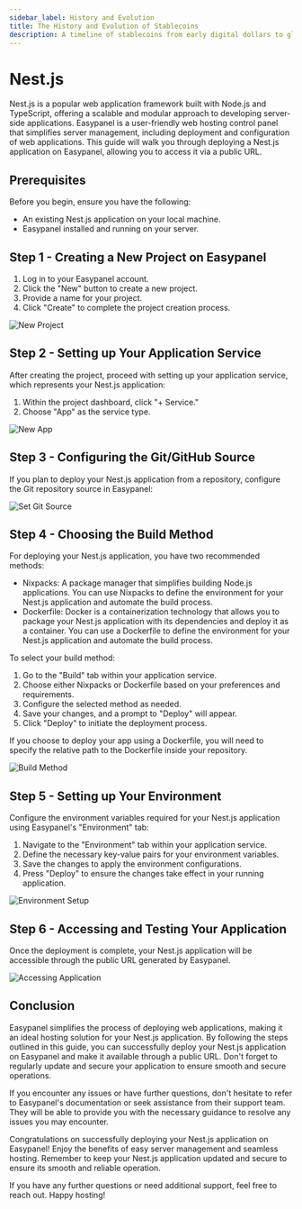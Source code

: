 ```yaml
---
sidebar_label: History and Evolution
title: The History and Evolution of Stablecoins
description: A timeline of stablecoins from early digital dollars to global financial instruments.
---
```


# Nest.js

Nest.js is a popular web application framework built with Node.js and TypeScript, offering a scalable and modular approach to developing server-side applications. Easypanel is a user-friendly web hosting control panel that simplifies server management, including deployment and configuration of web applications. This guide will walk you through deploying a Nest.js application on Easypanel, allowing you to access it via a public URL.

## Prerequisites

Before you begin, ensure you have the following:

- An existing Nest.js application on your local machine.
- Easypanel installed and running on your server.

## Step 1 - Creating a New Project on Easypanel

1. Log in to your Easypanel account.
2. Click the "New" button to create a new project.
3. Provide a name for your project.
4. Click "Create" to complete the project creation process.

![New Project](./new-project.png)

## Step 2 - Setting up Your Application Service

After creating the project, proceed with setting up your application service, which represents your Nest.js application:

1. Within the project dashboard, click "+ Service."
2. Choose "App" as the service type.

![New App](./new-app.png)

## Step 3 - Configuring the Git/GitHub Source

If you plan to deploy your Nest.js application from a repository, configure the Git repository source in Easypanel:

![Set Git Source](./source-panel.png)

## Step 4 - Choosing the Build Method

For deploying your Nest.js application, you have two recommended methods:

- Nixpacks: A package manager that simplifies building Node.js applications. You can use Nixpacks to define the environment for your Nest.js application and automate the build process.
- Dockerfile: Docker is a containerization technology that allows you to package your Nest.js application with its dependencies and deploy it as a container. You can use a Dockerfile to define the environment for your Nest.js application and automate the build process.

To select your build method:

1. Go to the "Build" tab within your application service.
2. Choose either Nixpacks or Dockerfile based on your preferences and requirements.
3. Configure the selected method as needed.
4. Save your changes, and a prompt to "Deploy" will appear.
5. Click "Deploy" to initiate the deployment process.

If you choose to deploy your app using a Dockerfile, you will need to specify the relative path to the Dockerfile inside your repository.

![Build Method](./build.png)

## Step 5 - Setting up Your Environment

Configure the environment variables required for your Nest.js application using Easypanel's "Environment" tab:

1. Navigate to the "Environment" tab within your application service.
2. Define the necessary key-value pairs for your environment variables.
3. Save the changes to apply the environment configurations.
4. Press "Deploy" to ensure the changes take effect in your running application.

![Environment Setup](./environment.png)

## Step 6 - Accessing and Testing Your Application

Once the deployment is complete, your Nest.js application will be accessible through the public URL generated by Easypanel.

![Accessing Application](./open.png)

## Conclusion

Easypanel simplifies the process of deploying web applications, making it an ideal hosting solution for your Nest.js application. By following the steps outlined in this guide, you can successfully deploy your Nest.js application on Easypanel and make it available through a public URL. Don't forget to regularly update and secure your application to ensure smooth and secure operations.

If you encounter any issues or have further questions, don't hesitate to refer to Easypanel's documentation or seek assistance from their support team. They will be able to provide you with the necessary guidance to resolve any issues you may encounter.

Congratulations on successfully deploying your Nest.js application on Easypanel! Enjoy the benefits of easy server management and seamless hosting. Remember to keep your Nest.js application updated and secure to ensure its smooth and reliable operation.

If you have any further questions or need additional support, feel free to reach out. Happy hosting!
